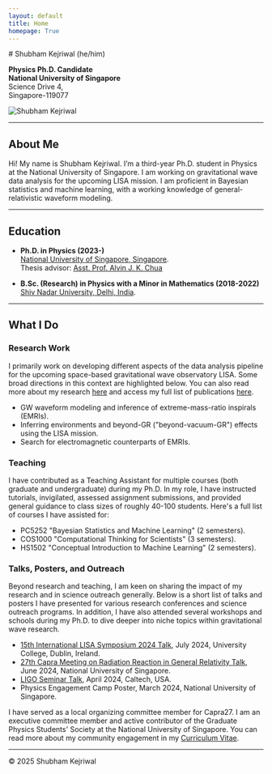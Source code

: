 ```yaml
---
layout: default
title: Home
homepage: True
---
```


<!-- Start of Intro Section with Image -->
<div class="intro-section">
  <div class="intro-text" markdown="1"> <!-- Added markdown="1" to ensure Markdown inside renders -->
# Shubham Kejriwal (he/him)

**Physics Ph.D. Candidate**   
**National University of Singapore**  
Science Drive 4,  
Singapore-119077
  </div>
  <div class="intro-image-container">
    <img src="{{ site.baseurl | default: '' }}/assets/profile_large.jpg" alt="Shubham Kejriwal" class="intro-profile-image">
  </div>
</div>
<!-- End of Intro Section -->

---
## About Me

Hi! My name is Shubham Kejriwal. I’m a third-year Ph.D. student in Physics at the National University of Singapore. I am working on gravitational wave data analysis for the upcoming LISA mission. I am proficient in Bayesian statistics and machine learning, with a working knowledge of general-relativistic waveform modeling.

---
## Education

- **Ph.D. in Physics (2023-)**  
    [National University of Singapore, Singapore](https://www.nus.edu.sg/).   
    Thesis advisor: [Asst. Prof. Alvin J. K. Chua](https://www.physics.nus.edu.sg/faculty/chua-alvin-jk/)   

- **B.Sc. (Research) in Physics with a Minor in Mathematics (2018-2022)**  
    [Shiv Nadar University, Delhi, India](https://snu.edu.in/home/).   

---
## What I Do

### Research Work  

  I primarily work on developing different aspects of the data analysis pipeline for the upcoming space-based gravitational wave observatory LISA. Some broad directions in this context are highlighted below. You can also read more about my research [here](/shubham/research/) and access my full list of publications [here](/shubham/publications/).  
  
  - GW waveform modeling and inference of extreme-mass-ratio inspirals (EMRIs).  
  - Inferring environments and beyond-GR ("beyond-vacuum-GR") effects using the LISA mission.  
  - Search for electromagnetic counterparts of EMRIs.  

### Teaching  
  I have contributed as a Teaching Assistant for multiple courses (both graduate and undergraduate) during my Ph.D. In my role, I have instructed tutorials, invigilated, assessed assignment submissions, and provided general guidance to class sizes of roughly 40-100 students. Here's a full list of courses I have assisted for:  
  - PC5252 "Bayesian Statistics and Machine Learning" (2 semesters).  
  - COS1000 "Computational Thinking for Scientists" (3 semesters).   
  - HS1502 "Conceptual Introduction to Machine Learning" (2 semesters).  

    
### Talks, Posters, and Outreach
  Beyond research and teaching, I am keen on sharing the impact of my research and in science outreach generally. Below is a short list of talks and posters I have presented for various research conferences and science outreach programs. In addition, I have also attended several workshops and schools during my Ph.D. to dive deeper into niche topics within gravitational wave research. 
  - [15th International LISA Symposium 2024 Talk](https://virtual.oxfordabstracts.com/event/5189/submission/77), July 2024, University College, Dublin, Ireland.  
  - [27th Capra Meeting on Radiation Reaction in General Relativity Talk](https://www.caprameeting.org/capra-meetings/capra-27), June 2024, National University of Singapore.
  - [LIGO Seminar Talk](https://www.caltech.edu/campus-life-events/calendar/ligo-seminar-86), April 2024, Caltech, USA.  
  - Physics Engagement Camp Poster, March 2024, National University of Singapore.  
  
I have served as a local organizing committee member for Capra27. I am an executive committee member and active contributor of the Graduate Physics Students' Society at the National University of Singapore. You can read more about my community engagement in my [Curriculum Vitae](/assets/Shubham_Kejriwal_CV.pdf).
    
---
© 2025 Shubham Kejriwal
